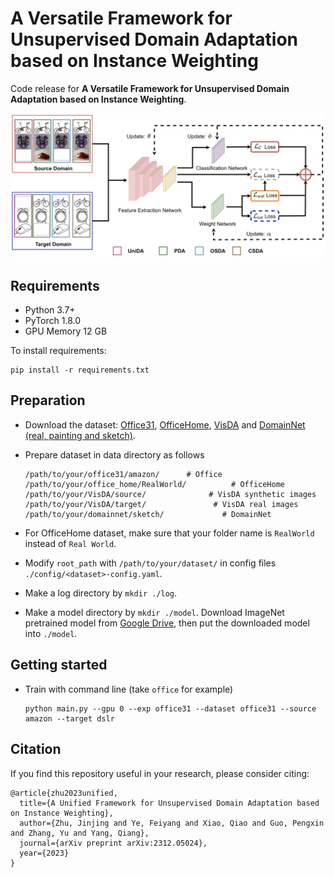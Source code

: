 # A Versatile Framework for Unsupervised Domain Adaptation based on Instance Weighting

Code release for **A Versatile Framework for Unsupervised Domain Adaptation based on Instance Weighting**.

![](LIWUDA-pipeline.jpg)

## Requirements
* Python 3.7+
* PyTorch 1.8.0
* GPU Memory 12 GB

To install requirements:

```
pip install -r requirements.txt
```

## Preparation
* Download the dataset: [Office31](https://faculty.cc.gatech.edu/~judy/domainadapt/), [OfficeHome](https://www.hemanthdv.org/officeHomeDataset.html), [VisDA](https://github.com/VisionLearningGroup/taskcv-2017-public/tree/master/classification) and [DomainNet (real, painting and sketch)](http://ai.bu.edu/M3SDA/).
* Prepare dataset in data directory as follows
    ```
    /path/to/your/office31/amazon/      # Office
    /path/to/your/office_home/RealWorld/          # OfficeHome 
    /path/to/your/VisDA/source/              # VisDA synthetic images
    /path/to/your/VisDA/target/               # VisDA real images
    /path/to/your/domainnet/sketch/             # DomainNet
    ```

* For OfficeHome dataset, make sure that your folder name is `RealWorld` instead of `Real World`.
* Modify `root_path` with `/path/to/your/dataset/` in config files `./config/<dataset>-config.yaml`.
* Make a log directory by ```mkdir ./log```.
* Make a model directory by ```mkdir ./model```. Download ImageNet pretrained model from [Google Drive](https://drive.google.com/file/d/1wWsZYeQ3b1Zd5R5TRmVeAxYlEU3KHuy2/view?usp=sharing), then put the downloaded model into ```./model```. 

## Getting started
* Train with command line (take `office` for example)
    ```
    python main.py --gpu 0 --exp office31 --dataset office31 --source amazon --target dslr

## Citation
If you find this repository useful in your research, please consider citing:

```
@article{zhu2023unified,
  title={A Unified Framework for Unsupervised Domain Adaptation based on Instance Weighting},
  author={Zhu, Jinjing and Ye, Feiyang and Xiao, Qiao and Guo, Pengxin and Zhang, Yu and Yang, Qiang},
  journal={arXiv preprint arXiv:2312.05024},
  year={2023}
}

